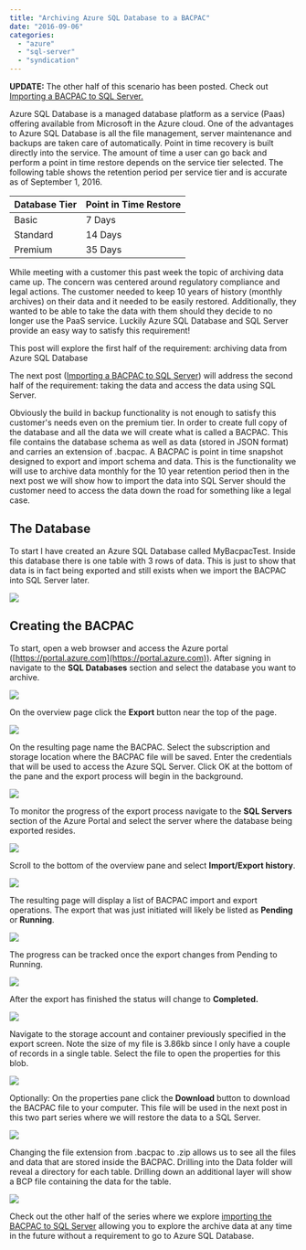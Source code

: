 ```yaml
---
title: "Archiving Azure SQL Database to a BACPAC"
date: "2016-09-06"
categories: 
  - "azure"
  - "sql-server"
  - "syndication"
---
```


**UPDATE:** The other half of this scenario has been posted. Check out [Importing a BACPAC to SQL Server.](https://bradleyschacht.com/importing-a-bacpac-to-sql-server/)

Azure SQL Database is a managed database platform as a service (Paas) offering available from Microsoft in the Azure cloud. One of the advantages to Azure SQL Database is all the file management, server maintenance and backups are taken care of automatically. Point in time recovery is built directly into the service. The amount of time a user can go back and perform a point in time restore depends on the service tier selected. The following table shows the retention period per service tier and is accurate as of September 1, 2016.

| Database Tier | Point in Time Restore |
| --- | --- |
| Basic | 7 Days |
| Standard | 14 Days |
| Premium | 35 Days |

While meeting with a customer this past week the topic of archiving data came up. The concern was centered around regulatory compliance and legal actions. The customer needed to keep 10 years of history (monthly archives) on their data and it needed to be easily restored. Additionally, they wanted to be able to take the data with them should they decide to no longer use the PaaS service. Luckily Azure SQL Database and SQL Server provide an easy way to satisfy this requirement!

This post will explore the first half of the requirement: archiving data from Azure SQL Database

The next post ([Importing a BACPAC to SQL Server](https://bradleyschacht.com/importing-a-bacpac-to-sql-server/)) will address the second half of the requirement: taking the data and access the data using SQL Server.

Obviously the build in backup functionality is not enough to satisfy this customer's needs even on the premium tier. In order to create full copy of the database and all the data we will create what is called a BACPAC. This file contains the database schema as well as data (stored in JSON format) and carries an extension of .bacpac. A BACPAC is point in time snapshot designed to export and import schema and data. This is the functionality we will use to archive data monthly for the 10 year retention period then in the next post we will show how to import the data into SQL Server should the customer need to access the data down the road for something like a legal case.

## The Database

To start I have created an Azure SQL Database called MyBacpacTest. Inside this database there is one table with 3 rows of data. This is just to show that data is in fact being exported and still exists when we import the BACPAC into SQL Server later.

![](https://images.bradleyschacht.com/wp-content/uploads/2016/09/archiving-azure-sql-database-to-a-bacpac-01.png)

## Creating the BACPAC

To start, open a web browser and access the Azure portal ([https://portal.azure.com](https://portal.azure.com)). After signing in navigate to the **SQL Databases** section and select the database you want to archive.

![](https://images.bradleyschacht.com/wp-content/uploads/2016/09/archiving-azure-sql-database-to-a-bacpac-02.png)

On the overview page click the **Export** button near the top of the page.

![](https://images.bradleyschacht.com/wp-content/uploads/2016/09/archiving-azure-sql-database-to-a-bacpac-03.png)

On the resulting page name the BACPAC. Select the subscription and storage location where the BACPAC file will be saved. Enter the credentials that will be used to access the Azure SQL Server. Click OK at the bottom of the pane and the export process will begin in the background.

![](https://images.bradleyschacht.com/wp-content/uploads/2016/09/archiving-azure-sql-database-to-a-bacpac-04.png)

To monitor the progress of the export process navigate to the **SQL Servers** section of the Azure Portal and select the server where the database being exported resides.

![](https://images.bradleyschacht.com/wp-content/uploads/2016/09/archiving-azure-sql-database-to-a-bacpac-05.png)

Scroll to the bottom of the overview pane and select **Import/Export history**.

![](https://images.bradleyschacht.com/wp-content/uploads/2016/09/archiving-azure-sql-database-to-a-bacpac-06.png)

The resulting page will display a list of BACPAC import and export operations. The export that was just initiated will likely be listed as **Pending** or **Running**.

![](https://images.bradleyschacht.com/wp-content/uploads/2016/09/archiving-azure-sql-database-to-a-bacpac-07.png)

The progress can be tracked once the export changes from Pending to Running.

![](https://images.bradleyschacht.com/wp-content/uploads/2016/09/archiving-azure-sql-database-to-a-bacpac-08.png)

After the export has finished the status will change to **Completed.**

![](https://images.bradleyschacht.com/wp-content/uploads/2016/09/archiving-azure-sql-database-to-a-bacpac-09.png)

Navigate to the storage account and container previously specified in the export screen. Note the size of my file is 3.86kb since I only have a couple of records in a single table. Select the file to open the properties for this blob.

![](https://images.bradleyschacht.com/wp-content/uploads/2016/09/archiving-azure-sql-database-to-a-bacpac-10.png)

Optionally: On the properties pane click the **Download** button to download the BACPAC file to your computer. This file will be used in the next post in this two part series where we will restore the data to a SQL Server.

![](https://images.bradleyschacht.com/wp-content/uploads/2016/09/archiving-azure-sql-database-to-a-bacpac-11.png)

Changing the file extension from .bacpac to .zip allows us to see all the files and data that are stored inside the BACPAC. Drilling into the Data folder will reveal a directory for each table. Drilling down an additional layer will show a BCP file containing the data for the table.

![](https://images.bradleyschacht.com/wp-content/uploads/2016/09/archiving-azure-sql-database-to-a-bacpac-12.png)

Check out the other half of the series where we explore [importing the BACPAC to SQL Server](https://bradleyschacht.com/importing-a-bacpac-to-sql-server/) allowing you to explore the archive data at any time in the future without a requirement to go to Azure SQL Database.
